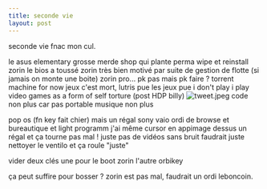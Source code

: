 ```yaml
---
title: seconde vie
layout: post
---
```


seconde vie fnac mon cul.

le asus
elementary grosse merde
shop qui plante perma
wipe et reinstall zorin
le bios a toussé
zorin très bien
motivé par suite de gestion de flotte
(si jamais on monte une boite)
zorin pro... pk pas
mais pk faire ?
torrent machine for now
jeux c'est mort, lutris pue
les jeux pue
i don't play i play video games as a form of self torture
(post HDP billy)
![tweet.jpeg](/img/tweet.jpeg)
code non plus car pas portable
musique non plus

pop os
(fn key fait chier)
mais un régal
sony vaio ordi de browse et bureautique et light programm
j'ai même cursor en appimage dessus
un régal
et ça tourne pas mal !
juste pas de vidéos sans bruit
faudrait juste nettoyer le ventilo et ça roule
"juste"

vider deux clés
une pour le boot zorin
l'autre orbikey

ça peut suffire pour bosser ?
zorin est pas mal,
faudrait un ordi leboncoin.
